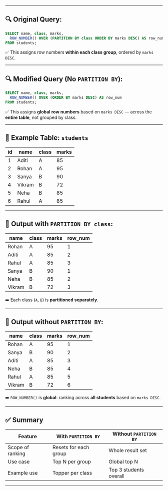 
---

## 🔍 Original Query:

```sql
SELECT name, class, marks,
  ROW_NUMBER() OVER (PARTITION BY class ORDER BY marks DESC) AS row_num
FROM students;
```

✅ This assigns row numbers **within each class group**, ordered by `marks DESC`.

---

## 🔍 Modified Query (No `PARTITION BY`):

```sql
SELECT name, class, marks,
  ROW_NUMBER() OVER (ORDER BY marks DESC) AS row_num
FROM students;
```

✅ This assigns **global row numbers** based on `marks DESC` — across the **entire table**, not grouped by class.

---

## 🧾 Example Table: `students`

| id | name   | class | marks |
| -- | ------ | ----- | ----- |
| 1  | Aditi  | A     | 85    |
| 2  | Rohan  | A     | 95    |
| 3  | Sanya  | B     | 90    |
| 4  | Vikram | B     | 72    |
| 5  | Neha   | B     | 85    |
| 6  | Rahul  | A     | 85    |

---

## 🔢 Output with `PARTITION BY class`:

| name   | class | marks | row\_num |
| ------ | ----- | ----- | -------- |
| Rohan  | A     | 95    | 1        |
| Aditi  | A     | 85    | 2        |
| Rahul  | A     | 85    | 3        |
| Sanya  | B     | 90    | 1        |
| Neha   | B     | 85    | 2        |
| Vikram | B     | 72    | 3        |

➡️ Each class (`A`, `B`) is **partitioned separately**.

---

## 🔢 Output without `PARTITION BY`:

| name   | class | marks | row\_num |
| ------ | ----- | ----- | -------- |
| Rohan  | A     | 95    | 1        |
| Sanya  | B     | 90    | 2        |
| Aditi  | A     | 85    | 3        |
| Neha   | B     | 85    | 4        |
| Rahul  | A     | 85    | 5        |
| Vikram | B     | 72    | 6        |

➡️ `ROW_NUMBER()` is **global**: ranking across **all students** based on `marks DESC`.

---

## ✅ Summary

| Feature          | With `PARTITION BY`   | Without `PARTITION BY` |
| ---------------- | --------------------- | ---------------------- |
| Scope of ranking | Resets for each group | Whole result set       |
| Use case         | Top N per group       | Global top N           |
| Example use      | Topper per class      | Top 3 students overall |

---

